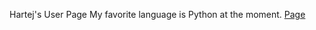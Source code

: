 Hartej's User Page
My favorite language is Python at the moment. 
[Page](https://hartejsin.github.io/CSE110-L1/)

